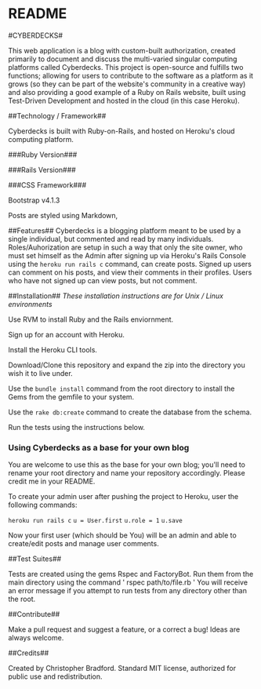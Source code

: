 # README

#CYBERDECKS#

This web application is a blog with custom-built authorization, created primarily to document and discuss the multi-varied singular computing platforms called Cyberdecks. This project is open-source and fulfills two functions; allowing for users to contribute to the software as a platform as it grows (so they can be part of the website's community in a creative way) and also providing a good example of a Ruby on Rails website, built using Test-Driven Development and hosted in the cloud (in this case Heroku). 


##Technology / Framework##

Cyberdecks is built with Ruby-on-Rails, and hosted on Heroku's cloud computing platform. 

###Ruby Version###

###Rails Version###

###CSS Framework###

Bootstrap v4.1.3

Posts are styled using Markdown, 

##Features##
Cyberdecks is a blogging platform meant to be used by a single individual, but commented and read by many individuals. Roles/Auhorization are setup in such a way that only the site owner, who must set himself as the Admin after signing up via Heroku's Rails Console using the `heroku run rails c` command, can create posts. Signed up users can comment on his posts, and view their comments in their profiles. Users who have not signed up can view posts, but not comment. 

##Installation##
*These installation instructions are for Unix / Linux environments*

Use RVM to install Ruby and the Rails enviornment. 

Sign up for an account with Heroku.

Install the Heroku CLI tools. 

Download/Clone this repository and expand the zip into the directory you wish it to live under. 

Use the `bundle install` command from the root directory to install the Gems from the gemfile to your system. 

Use the `rake db:create` command to create the database from the schema.

Run the tests using the instructions below. 

### Using Cyberdecks as a base for your own blog ###

You are welcome to use this as the base for your own blog; you'll need to rename your root directory and name your repository accordingly. Please credit me in your README.

To create your admin user after pushing the project to Heroku, user the following commands:

`heroku run rails c`
`u = User.first`
`u.role = 1`
`u.save`

Now your first user (which should be You) will be an admin and able to create/edit posts and manage user comments. 


##Test Suites##

Tests are created using the gems Rspec and FactoryBot. Run them from the main directory using the command ' rspec path/to/file.rb ' You will receive an error message if you attempt to run tests from any directory other than the root. 

##Contribute##

Make a pull request and suggest a feature, or a correct a bug! Ideas are always welcome.

##Credits##

Created by Christopher Bradford. Standard MIT license, authorized for public use and redistribution. 
